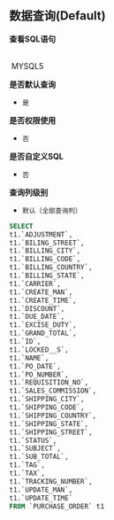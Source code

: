 ## 数据查询(Default) <!-- {docsify-ignore-all} -->



<p class="panel-title"><b>查看SQL语句</b></p>
<br>

<el-row>
&nbsp;<el-tag @click="MYSQL5 = true">MYSQL5</el-tag>
</el-row>

<br>
<p class="panel-title"><b>是否默认查询</b></p>

* `是`

<p class="panel-title"><b>是否权限使用</b></p>

* `否`

<p class="panel-title"><b>是否自定义SQL</b></p>

* `否`

<p class="panel-title"><b>查询列级别</b></p>

* `默认（全部查询列）`






<el-dialog v-model="MYSQL5" title="MYSQL5">

```sql
SELECT
t1.`ADJUSTMENT`,
t1.`BILING_STREET`,
t1.`BILLING_CITY`,
t1.`BILLING_CODE`,
t1.`BILLING_COUNTRY`,
t1.`BILLING_STATE`,
t1.`CARRIER`,
t1.`CREATE_MAN`,
t1.`CREATE_TIME`,
t1.`DISCOUNT`,
t1.`DUE_DATE`,
t1.`EXCISE_DUTY`,
t1.`GRAND_TOTAL`,
t1.`ID`,
t1.`LOCKED__S`,
t1.`NAME`,
t1.`PO_DATE`,
t1.`PO_NUMBER`,
t1.`REQUISITION_NO`,
t1.`SALES_COMMISSION`,
t1.`SHIPPING_CITY`,
t1.`SHIPPING_CODE`,
t1.`SHIPPING_COUNTRY`,
t1.`SHIPPING_STATE`,
t1.`SHIPPING_STREET`,
t1.`STATUS`,
t1.`SUBJECT`,
t1.`SUB_TOTAL`,
t1.`TAG`,
t1.`TAX`,
t1.`TRACKING_NUMBER`,
t1.`UPDATE_MAN`,
t1.`UPDATE_TIME`
FROM `PURCHASE_ORDER` t1 


```

</el-dialog>

<script>
 const { createApp } = Vue
  createApp({
    data() {
      return {
                MYSQL5 : false
        
      }
    },
    methods: {
    }
  }).use(ElementPlus).mount('#app')
</script>